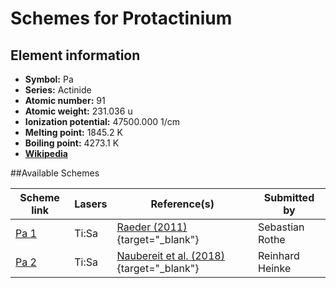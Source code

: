 # Schemes for Protactinium

## Element information

- **Symbol:** Pa
- **Series:** Actinide
- **Atomic number:** 91
- **Atomic weight:** 231.036 u
- **Ionization potential:** 47500.000 1/cm
- **Melting point:** 1845.2 K
- **Boiling point:** 4273.1 K
- [**Wikipedia**](https://en.wikipedia.org/wiki/Protactinium)

##Available Schemes

|       Scheme link       | Lasers |                                      Reference(s)                                      |  Submitted by   |
| ----------------------- | ------ | -------------------------------------------------------------------------------------- | --------------- |
| [Pa 1](../pa/pa-001.md) | Ti:Sa  | [Raeder (2011)](https://doi.org/10.25358/openscience-4788){target="_blank"}            | Sebastian Rothe |
| [Pa 2](../pa/pa-002.md) | Ti:Sa  | [Naubereit et al. (2018)](https://doi.org/10.1103/PhysRevA.98.022505){target="_blank"} | Reinhard Heinke |
